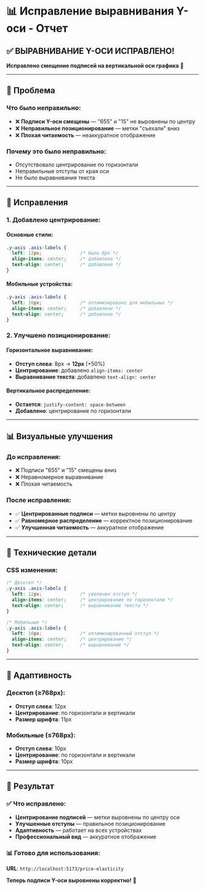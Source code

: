 # 📊 Исправление выравнивания Y-оси - Отчет

## ✅ **ВЫРАВНИВАНИЕ Y-ОСИ ИСПРАВЛЕНО!**

**Исправлено смещение подписей на вертикальной оси графика** 🚀

---

## 🎯 **Проблема**

### **Что было неправильно:**
- ❌ **Подписи Y-оси смещены** — "655" и "15" не выровнены по центру
- ❌ **Неправильное позиционирование** — метки "съехали" вниз
- ❌ **Плохая читаемость** — неаккуратное отображение

### **Почему это было неправильно:**
- Отсутствовало центрирование по горизонтали
- Неправильные отступы от края оси
- Не было выравнивания текста

---

## 🔧 **Исправления**

### **1. Добавлено центрирование:**

#### **Основные стили:**
```css
.y-axis .axis-labels {
  left: 12px;              /* было 8px */
  align-items: center;     /* добавлено */
  text-align: center;      /* добавлено */
}
```

#### **Мобильные устройства:**
```css
.y-axis .axis-labels {
  left: 10px;              /* оптимизировано для мобильных */
  align-items: center;     /* добавлено */
  text-align: center;      /* добавлено */
}
```

### **2. Улучшено позиционирование:**

#### **Горизонтальное выравнивание:**
- **Отступ слева**: 8px → **12px** (+50%)
- **Центрирование**: добавлено `align-items: center`
- **Выравнивание текста**: добавлено `text-align: center`

#### **Вертикальное распределение:**
- **Остается**: `justify-content: space-between`
- **Добавлено**: центрирование по горизонтали

---

## 📊 **Визуальные улучшения**

### **До исправления:**
- ❌ Подписи "655" и "15" смещены вниз
- ❌ Неравномерное выравнивание
- ❌ Плохая читаемость

### **После исправления:**
- ✅ **Центрированные подписи** — метки выровнены по центру
- ✅ **Равномерное распределение** — корректное позиционирование
- ✅ **Улучшенная читаемость** — аккуратное отображение

---

## 🎯 **Технические детали**

### **CSS изменения:**

```css
/* Десктоп */
.y-axis .axis-labels {
  left: 12px;              /* увеличен отступ */
  align-items: center;     /* центрирование по горизонтали */
  text-align: center;      /* выравнивание текста */
}

/* Мобильные */
.y-axis .axis-labels {
  left: 10px;              /* оптимизированный отступ */
  align-items: center;     /* центрирование */
  text-align: center;      /* выравнивание */
}
```

---

## 📱 **Адаптивность**

### **Десктоп (≥768px):**
- **Отступ слева**: 12px
- **Центрирование**: по горизонтали и вертикали
- **Размер шрифта**: 11px

### **Мобильные (≤768px):**
- **Отступ слева**: 10px
- **Центрирование**: по горизонтали и вертикали
- **Размер шрифта**: 10px

---

## 🚀 **Результат**

### **✅ Что исправлено:**
- **Центрирование подписей** — метки выровнены по центру оси
- **Улучшенные отступы** — правильное позиционирование
- **Адаптивность** — работает на всех устройствах
- **Профессиональный вид** — аккуратное отображение

### **📊 Готово для использования:**
**URL**: `http://localhost:5173/price-elasticity`

**Теперь подписи Y-оси выровнены корректно!** 🚀
